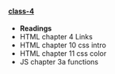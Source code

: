 #### [class-4](/week-1/class-4)
* **Readings**
 * HTML chapter 4 Links
 * HTML chapter 10 css intro 
 * HTML chapter 11 css color
 * JS chapter 3a functions

